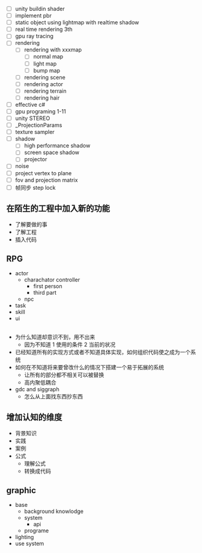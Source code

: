 - [ ] unity buildin shader
- [ ] implement pbr
- [ ] static object using lightmap with realtime shadow
- [ ] real time rendering 3th
- [ ] gpu ray tracing
- [ ] rendering
  - [ ] rendering with xxxmap
    - [ ] normal map
    - [ ] light map
    - [ ] bump map
  - [ ] rendering scene
  - [ ] rendering actor
  - [ ] rendering terrain
  - [ ] rendering hair
- [ ] effective c#
- [ ] gpu programing 1-11
- [ ] unity STEREO
- [ ] _ProjectionParams
- [ ] texture sampler
- [ ] shadow
  - [ ] high performance shadow
  - [ ] screen space shadow
  - [ ] projector
- [ ] noise
- [ ] project vertex to plane
- [ ] fov and projection matrix
- [ ] 帧同步 step lock

## 在陌生的工程中加入新的功能
- 了解要做的事
- 了解工程
- 插入代码

## RPG
- actor
  - charachator controller
    - first person
    - third part
  - npc
- task
- skill
- ui

##
- 为什么知道却意识不到，用不出来
  - 因为不知道 1 使用的条件 2 当前的状况
- 已经知道所有的实现方式或者不知道具体实现，如何组织代码使之成为一个系统
- 如何在不知道将来要曾改什么的情况下搭建一个易于拓展的系统
  - 让所有的部分都不相关可以被替换
  - 高内聚低耦合
- gdc and siggraph
  - 怎么从上面找东西抄东西

## 增加认知的维度
- 背景知识
- 实践
- 案例
- 公式
  - 理解公式
  - 转换成代码

## graphic
- base
  - background knowlodge
  - system
    - api
  - programe
- lighting
- use system